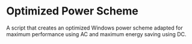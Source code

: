 # Optimized Power Scheme

A script that creates an optimized Windows power scheme adapted for maximum performance using AC and maximum energy saving using DC.

